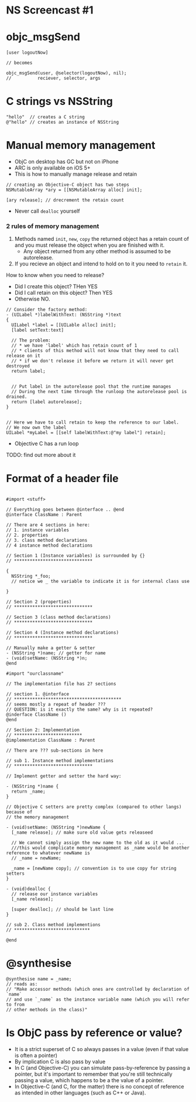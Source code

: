 # NS Screencast #1

# objc_msgSend

```objc
[user logoutNow]

// becomes

objc_msgSend(user, @selector(logoutNow), nil);
//          reciever, selector, args

```


# C strings vs NSString

```objc
"hello"  // creates a C string
@"hello" // creates an instance of NSString
```


# Manual memory management

* ObjC on desktop has GC but not on iPhone
* ARC is only available on iOS 5+
* This is how to manually manage release and retain

```objc
// creating an Objective-C object has two steps
NSMutableArray *ary = [[NSMutableArray alloc] init];

[ary release]; // drecrement the retain count
```

* Never call `dealloc` yourself

### 2 rules of memory management

1. Methods named `init`, `new`, `copy` the returned object has a retain count of
   and you must release the object when you are finished with it.
    * Any object returned from any other method is assumed to be autorelease.
2. If you recieve an object and intend to hold on to it you need to `retain` it.

How to know when you need to release?

* Did I create this object? THen YES
* Did I call retain on this object? Then YES
* Otherwise NO.

```objc
// Consider the factory method:
- (UILabel *)labelWithText: (NSString *)text
{
  UILabel *label = [[UILable alloc] init];
  [label setText:text]

  // The problem:
  // * we have 'label' which has retain count of 1
  // * clients of this method will not know that they need to call release on it
  // * if we don't release it before we return it will never get destroyed
  return label;


  // Put label in the autorelease pool that the runtime manages
  // During the next time through the runloop the autorelease pool is drained.
  return [label autorelease];
}


// Here we have to call retain to keep the reference to our label.
// We now own the label
UILabel *myLabel = [[self labelWithText:@"my label"] retain];
```

* Objective C has a run loop

TODO: find out more about it

# Format of a header file

```objc

#import <stuff>

// Everything goes between @interface .. @end
@interface ClassName : Parent

// There are 4 sections in here:
// 1. instance variables
// 2. properties
// 3. class method declarations
// 4 instance method declarations

// Section 1 (Instance variables) is surrounded by {}
// ******************************

{
  NSString *_foo;
  // notice we _ the variable to indicate it is for internal class use

}

// Section 2 (properties)
// ******************************

// Section 3 (class method declarations)
// ******************************

// Section 4 (Instance method declarations)
// ******************************

// Manually make a getter & setter
- (NSString *)name; // getter for name
- (void)setName: (NSString *)n;
@end
```

```objc
#import "ourclassname"

// The implementation file has 2? sections

// section 1. @interface
// *****************************************
// seems mostly a repeat of header ???
// QUESTION: is it exactly the same? why is it repeated?
@inderface ClassName ()
@end

// Section 2: Implementation
// **************************
@implementation ClassName : Parent

// There are ??? sub-sections in here

// sub 1. Instance method implementations
// ******************************

// Implement getter and setter the hard way:

- (NSString *)name {
  return _name;
}

// Objective C setters are pretty complex (compared to other langs) because of
// the memory management

- (void)setName: (NSString *)newName {
  [_name release]; // make sure old value gets releaseed

  // We cannot simply assign the new name to the old as it would ...
  ///this would complicate memory management as _name would be another reference to whatever newName is
  // _name = newName;

  _name = [newName copy]; // convention is to use copy for string setters
}

- (void)dealloc {
  // release our instance variables
  [_name release];

  [super dealloc]; // should be last line
}

// sub 2. Class method implementions
// *****************************

@end
```


# @synthesise

```objc
@synthesise name = _name;
// reads as:
// "Make accessor methods (which ones are controlled by declaration of `name`
// and use `_name` as the instance variable name (which you will refer to from
// other methods in the class)"
```

# Is ObjC pass by reference or value?

* It is a strict superset of C so always passes in a value (even if that value is
  often a pointer)
* By implication C is also pass by value
* In C (and Objective-C) you can simulate pass-by-reference by passing a
  pointer, but it's important to remember that you're still technically passing
  a value, which happens to be a the value of a pointer.
* In Objective-C (and C, for the matter) there is no concept of reference as
  intended in other languages (such as C++ or Java).






